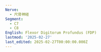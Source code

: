 ```yaml
---
Nerve:
  - 尺骨神経
Segment:
  - C7
  - C8
English: Flexor Digitorum Profundus (FDP)
lastmod: '2025-02-27'
last_edited: 2025-02-27T00:00:00.000Z
---
```



